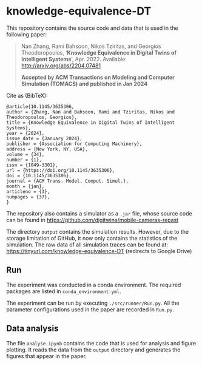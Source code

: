 # knowledge-equivalence-DT

This repository contains the source code and data that is used in the following paper:

> Nan Zhang, Rami Bahsoon, Nikos Tziritas, and Georgios Theodoropoulos, ‘**Knowledge Equivalence in Digital Twins of Intelligent Systems**’, Apr. 2022. Available: http://arxiv.org/abs/2204.07481
> 
> **Accepted by ACM Transactions on Modeling and Computer Simulation (TOMACS) and published in Jan 2024**
>
Cite as (BibTeX):

```
@article{10.1145/3635306,
author = {Zhang, Nan and Bahsoon, Rami and Tziritas, Nikos and Theodoropoulos, Georgios},
title = {Knowledge Equivalence in Digital Twins of Intelligent Systems},
year = {2024},
issue_date = {January 2024},
publisher = {Association for Computing Machinery},
address = {New York, NY, USA},
volume = {34},
number = {1},
issn = {1049-3301},
url = {https://doi.org/10.1145/3635306},
doi = {10.1145/3635306},
journal = {ACM Trans. Model. Comput. Simul.},
month = {jan},
articleno = {3},
numpages = {37},
}
```

The repository also contains a simulator as a `.jar` file, whose source code can be found in https://github.com/digitwins/mobile-cameras-repast

The directory `output` contains the simulation results. However, due to the storage limitation of GitHub, it now only contains the statistics of the simulation. The raw data of all simulation traces can be found at: https://tinyurl.com/knowledge-equivalence-DT (redirects to Google Drive)


## Run
The experiment was conducted in a conda environment. The required packages are listed in `conda_environment.yml`.

The experiment can be run by executing `./src/runner/Run.py`. All the parameter configurations used in the paper are recorded in `Run.py`.

## Data analysis
The file `analyse.ipynb` contains the code that is used for analysis and figure plotting. It reads the data from the `output` directory and generates the figures that appear in the paper.

